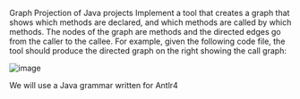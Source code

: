 Graph Projection of Java projects
Implement a tool that creates a graph that shows which methods are declared, and which methods are called by which methods. The nodes of the graph are methods and the directed edges go from the caller to the callee. 
For example, given the following code file, the tool should produce the directed graph on the right showing the call graph:

![image](https://user-images.githubusercontent.com/84984574/211995795-29873535-1046-40a1-b191-6ca6a6d320a7.png)

We will use a Java grammar written for Antlr4

